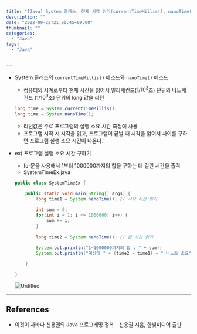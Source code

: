 ```yaml
---
title: "[Java] System 클래스, 현재 시각 읽기(currentTimeMillis(), nanoTime())"
description: ""
date: "2022-09-22T21:00:45+09:00"
thumbnail: ""
categories:
  - "Java"
tags:
  - "Java"


---
```

<!--more-->

- System 클래스의 `currentTimeMillis()` 메소드와 `nanoTime()` 메소드
    - 컴퓨터의 시계로부터 현재 시간을 읽어서 밀리세컨드($1/10^3$초) 단위와 나노세컨드 ($1/10^9$초) 단위의 long 값을 리턴
    
    ```java
    long time = System.currentTimeMillis();
    long time = System.nanoTime();
    ```
    
    - 리턴값은 주로 프로그램의 실행 소요 시간 측정에 사용
    - 프로그램 시작 시 시각을 읽고, 프로그램이 끝날 때 시각을 읽어서 차이를 구하면 프로그램 실행 소요 시간이 나온다.
- ex) 프로그램 실행 소요 시간 구하기
    - for문을 사용해서 1부터 1000000까지의 합을 구하는 데 걸린 시간을 출력
    - SystemTimeEx.java
    
    ```java
    public class SystemTimeEx {
    
    	public static void main(String[] args) {
    		long time1 = System.nanoTime(); // 시작 시간 읽기
    		
    		int sum = 0;
    		for(int i = 1; i <= 1000000; i++) {
    			sum += i;
    		}
    		
    		long time2 = System.nanoTime(); // 끝 시간 읽기
    		
    		System.out.println("1~1000000까지의 합 : " + sum);
    		System.out.println("계산에 " + (time2 - time1) + " 나노초 소요");
    
    	}
    
    }
    ```
    
    ![Untitled](/images/lang_java/basicAPI/현재_시각_읽기(currentTimeMillis()_nanoTime())/Untitled.png)
    

---

## References

- 이것이 자바다 신용권의 Java 프로그래밍 정복 - 신용권 지음, 한빛미디어 출판